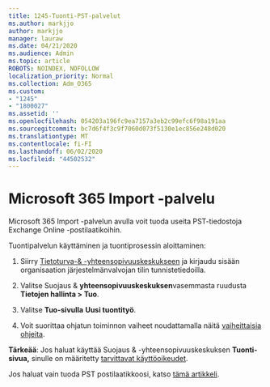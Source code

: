 ```yaml
---
title: 1245-Tuonti-PST-palvelut
ms.author: markjjo
author: markjjo
manager: lauraw
ms.date: 04/21/2020
ms.audience: Admin
ms.topic: article
ROBOTS: NOINDEX, NOFOLLOW
localization_priority: Normal
ms.collection: Adm_O365
ms.custom:
- "1245"
- "1800027"
ms.assetid: ''
ms.openlocfilehash: 054203a196fc9ea7157a3eb2c99efc6f98a191aa
ms.sourcegitcommit: bc7d6f4f3c9f7060d073f5130e1ec856e248d020
ms.translationtype: MT
ms.contentlocale: fi-FI
ms.lasthandoff: 06/02/2020
ms.locfileid: "44502532"
---
```

# <a name="microsoft-365-import-service"></a>Microsoft 365 Import -palvelu

Microsoft 365 Import -palvelun avulla voit tuoda useita PST-tiedostoja Exchange Online -postilaatikoihin.

Tuontipalvelun käyttäminen ja tuontiprosessin aloittaminen:

1. Siirry [Tietoturva-& -yhteensopivuuskeskukseen](https://protection.office.com) ja kirjaudu sisään organisaation järjestelmänvalvojan tilin tunnistetiedoilla.

2. Valitse Suojaus & **yhteensopivuuskeskuksen**vasemmasta ruudusta **Tietojen hallinta > Tuo**.

3. Valitse **Tuo-sivulla** **Uusi tuontityö**.

4. Voit suorittaa ohjatun toiminnon vaiheet noudattamalla näitä [vaiheittaisia ohjeita](https://docs.microsoft.com/microsoft-365/security/office-365-security/use-dkim-to-validate-outbound-email).

**Tärkeää**: Jos haluat käyttää Suojaus & -yhteensopivuuskeskuksen **Tuonti-sivua,** sinulle on määritetty [tarvittavat käyttöoikeudet](https://docs.microsoft.com/microsoft-365/security/office-365-security/use-dkim-to-validate-outbound-email).

Jos haluat vain tuoda PST postilaatikkoosi, katso [tämä artikkeli](https://support.office.com/article/import-email-contacts-and-calendar-from-an-outlook-pst-file-431a8e9a-f99f-4d5f-ae48-ded54b3440ac).
